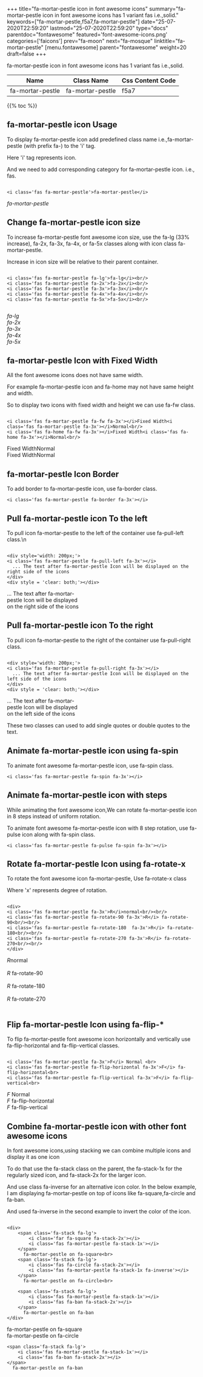 +++
title="fa-mortar-pestle icon in font awesome icons"
summary="fa-mortar-pestle icon in font awesome icons has 1 variant fas i.e.,solid."
keywords=["fa-mortar-pestle,f5a7,fa-mortar-pestle"]
date="25-07-2020T22:59:20"
lastmod="25-07-2020T22:59:20"
type="docs"
parentdoc="fontawesome"
featured='font-awesome-icons.png'
categories=['faicons']
prev="fa-moon"
next="fa-mosque"
linktitle="fa-mortar-pestle"
[menu.fontawesome]
parent="fontawesome"
weight=20
draft=false
+++


fa-mortar-pestle icon in font awesome icons has 1 variant fas i.e.,solid.

<div class='table-responsive'><table class='table'><thead><tr><th>Name</th><th>Class Name</th><th>Css Content Code</th></tr></thead><tbody><tr><td>fa-mortar-pestle</td><td>fa-mortar-pestle</td><td>f5a7</td></tr></tbody></table></div>


{{% toc %}}


## fa-mortar-pestle icon Usage

To display fa-mortar-pestle icon add predefined class name i.e.,fa-mortar-pestle (with prefix fa-) to the 'i' tag.

Here 'i' tag represents icon.

And we need to add corresponding category for fa-mortar-pestle icon. i.e., fas.


```

<i class='fas fa-mortar-pestle'>fa-mortar-pestle</i>
```

<i class='fas fa-mortar-pestle'>fa-mortar-pestle</i>




## Change fa-mortar-pestle icon size
To increase fa-mortar-pestle font awesome icon size, use the fa-lg (33% increase), fa-2x, fa-3x, fa-4x, or fa-5x classes along with icon class fa-mortar-pestle.

Increase in icon size will be relative to their parent container. 

```

<i class='fas fa-mortar-pestle fa-lg'>fa-lg</i><br/>
<i class='fas fa-mortar-pestle fa-2x'>fa-2x</i><br/>
<i class='fas fa-mortar-pestle fa-3x'>fa-3x</i><br/>
<i class='fas fa-mortar-pestle fa-4x'>fa-4x</i><br/>
<i class='fas fa-mortar-pestle fa-5x'>fa-5x</i><br/>
            
```

<i class='fas fa-mortar-pestle fa-lg'>fa-lg</i><br/>
<i class='fas fa-mortar-pestle fa-2x'>fa-2x</i><br/>
<i class='fas fa-mortar-pestle fa-3x'>fa-3x</i><br/>
<i class='fas fa-mortar-pestle fa-4x'>fa-4x</i><br/>
<i class='fas fa-mortar-pestle fa-5x'>fa-5x</i><br/>
            



## fa-mortar-pestle Icon with Fixed Width 

All the font awesome icons does not have same width.

For example fa-mortar-pestle icon and fa-home may not have same height and width.

So to display two icons with fixed width and height we can use fa-fw class.


```

<i class='fas fa-mortar-pestle fa-fw fa-3x'></i>Fixed Width<i class='fas fa-mortar-pestle fa-3x'></i>Normal<br/>
<i class='fas fa-home fa-fw fa-3x'></i>Fixed Width<i class='fas fa-home fa-3x'></i>Normal<br/>
```

<i class='fas fa-mortar-pestle fa-fw fa-3x'></i>Fixed Width<i class='fas fa-mortar-pestle fa-3x'></i>Normal<br/>
<i class='fas fa-home fa-fw fa-3x'></i>Fixed Width<i class='fas fa-home fa-3x'></i>Normal<br/>



## fa-mortar-pestle Icon Border 

To add border to fa-mortar-pestle icon, use fa-border class.


```
<i class='fas fa-mortar-pestle fa-border fa-3x'></i>

```
<i class='fas fa-mortar-pestle fa-border fa-3x'></i>





## Pull fa-mortar-pestle icon To the left

To pull icon fa-mortar-pestle to the left of the container use fa-pull-left class.\n

```

<div style='width: 200px;'>
<i class='fas fa-mortar-pestle fa-pull-left fa-3x'></i>
  ... The text after fa-mortar-pestle Icon will be displayed on the right side of the icons
</div>
<div style = 'clear: both;'></div>
```

<div style='width: 200px;'>
<i class='fas fa-mortar-pestle fa-pull-left fa-3x'></i>
  ... The text after fa-mortar-pestle Icon will be displayed on the right side of the icons
</div>
<div style = 'clear: both;'></div>




## Pull fa-mortar-pestle icon To the right
To pull icon fa-mortar-pestle to the right of the container use fa-pull-right class.

```

<div style='width: 200px;'>
<i class='fas fa-mortar-pestle fa-pull-right fa-3x'></i>
  ... The text after fa-mortar-pestle Icon will be displayed on the left side of the icons
</div>
<div style = 'clear: both;'></div>
```

<div style='width: 200px;'>
<i class='fas fa-mortar-pestle fa-pull-right fa-3x'></i>
  ... The text after fa-mortar-pestle Icon will be displayed on the left side of the icons
</div>
<div style = 'clear: both;'></div>

These two classes can used to add single quotes or double quotes to the text.


## Animate fa-mortar-pestle icon using fa-spin
To animate font awesome fa-mortar-pestle icon, use fa-spin class.

```
<i class='fas fa-mortar-pestle fa-spin fa-3x'></i>
```
<i class='fas fa-mortar-pestle fa-spin fa-3x'></i>




## Animate fa-mortar-pestle icon with steps
While animating the font awesome icon,We can rotate fa-mortar-pestle icon in 8 steps instead of uniform rotation.

To animate font awesome fa-mortar-pestle icon with 8 step rotation, use fa-pulse icon along with fa-spin class.


```
<i class='fas fa-mortar-pestle fa-pulse fa-spin fa-3x'></i>

```
<i class='fas fa-mortar-pestle fa-pulse fa-spin fa-3x'></i>





## Rotate fa-mortar-pestle Icon using fa-rotate-x
To rotate the font awesome icon fa-mortar-pestle, Use fa-rotate-x class

Where 'x' represents degree of rotation.


```

<div>
<i class='fas fa-mortar-pestle fa-3x'>R</i>normal<br/><br/>
<i class='fas fa-mortar-pestle fa-rotate-90 fa-3x'>R</i> fa-rotate-90<br/><br/> 
<i class='fas fa-mortar-pestle fa-rotate-180  fa-3x'>R</i> fa-rotate-180<br/><br/> 
<i class='fas fa-mortar-pestle fa-rotate-270 fa-3x'>R</i> fa-rotate-270<br/><br/>
</div>
```

<div>
<i class='fas fa-mortar-pestle fa-3x'>R</i>normal<br/><br/>
<i class='fas fa-mortar-pestle fa-rotate-90 fa-3x'>R</i> fa-rotate-90<br/><br/> 
<i class='fas fa-mortar-pestle fa-rotate-180  fa-3x'>R</i> fa-rotate-180<br/><br/> 
<i class='fas fa-mortar-pestle fa-rotate-270 fa-3x'>R</i> fa-rotate-270<br/><br/>
</div>




## Flip fa-mortar-pestle Icon using fa-flip-*
To flip fa-mortar-pestle font awesome icon horizontally and vertically use fa-flip-horizontal and fa-flip-vertical classes. 

```

<i class='fas fa-mortar-pestle fa-3x'>F</i> Normal <br>
<i class='fas fa-mortar-pestle fa-flip-horizontal fa-3x'>F</i> fa-flip-horizontal<br>
<i class='fas fa-mortar-pestle fa-flip-vertical fa-3x'>F</i> fa-flip-vertical<br>
```

<i class='fas fa-mortar-pestle fa-3x'>F</i> Normal <br>
<i class='fas fa-mortar-pestle fa-flip-horizontal fa-3x'>F</i> fa-flip-horizontal<br>
<i class='fas fa-mortar-pestle fa-flip-vertical fa-3x'>F</i> fa-flip-vertical<br>




## Combine fa-mortar-pestle icon with other font awesome icons
In font awesome icons,using stacking we can combine multiple icons and display it as one icon 

To do that use the fa-stack class on the parent, the fa-stack-1x for the regularly sized icon, and fa-stack-2x for the larger icon.

And use class fa-inverse for an alternative icon color. 
In the below example, I am displaying fa-mortar-pestle on top of icons like fa-square,fa-circle and fa-ban.

And used fa-inverse in the second example to invert the color of the icon.

```

<div>
    <span class='fa-stack fa-lg'>
        <i class='far fa-square fa-stack-2x'></i>
        <i class='fas fa-mortar-pestle fa-stack-1x'></i>
    </span>
      fa-mortar-pestle on fa-square<br>
    <span class='fa-stack fa-lg'>
        <i class='fas fa-circle fa-stack-2x'></i>
        <i class='fas fa-mortar-pestle fa-stack-1x fa-inverse'></i>
    </span>
      fa-mortar-pestle on fa-circle<br>

    <span class='fa-stack fa-lg'>
        <i class='fas fa-mortar-pestle fa-stack-1x'></i>
        <i class='fas fa-ban fa-stack-2x'></i>
    </span>
      fa-mortar-pestle on fa-ban
</div>
```

<div>
    <span class='fa-stack fa-lg'>
        <i class='far fa-square fa-stack-2x'></i>
        <i class='fas fa-mortar-pestle fa-stack-1x'></i>
    </span>
      fa-mortar-pestle on fa-square<br>
    <span class='fa-stack fa-lg'>
        <i class='fas fa-circle fa-stack-2x'></i>
        <i class='fas fa-mortar-pestle fa-stack-1x fa-inverse'></i>
    </span>
      fa-mortar-pestle on fa-circle<br>

    <span class='fa-stack fa-lg'>
        <i class='fas fa-mortar-pestle fa-stack-1x'></i>
        <i class='fas fa-ban fa-stack-2x'></i>
    </span>
      fa-mortar-pestle on fa-ban
</div>






